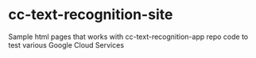 # cc-text-recognition-site
Sample html pages that works with cc-text-recognition-app repo code to test various Google Cloud Services
